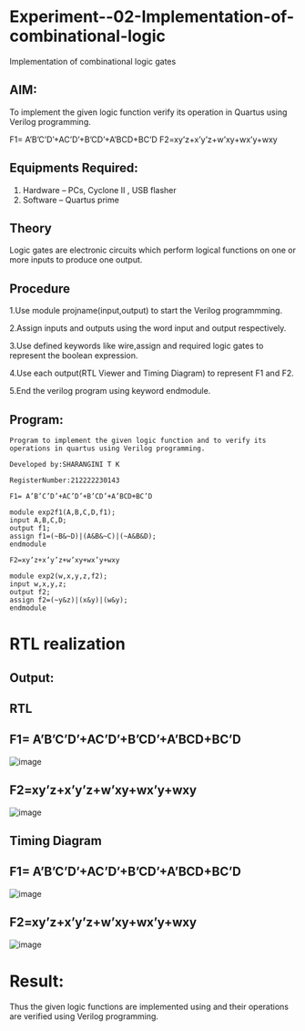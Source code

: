 # Experiment--02-Implementation-of-combinational-logic
Implementation of combinational logic gates
 
## AIM:
To implement the given logic function verify its operation in Quartus using Verilog programming.

F1= A’B’C’D’+AC’D’+B’CD’+A’BCD+BC’D F2=xy’z+x’y’z+w’xy+wx’y+wxy
 
## Equipments Required:
1. Hardware – PCs, Cyclone II , USB flasher
2. Software – Quartus prime


## Theory
Logic gates are electronic circuits which perform logical functions on one or more inputs to produce one output.

## Procedure
1.Use module projname(input,output) to start the Verilog programmming.

2.Assign inputs and outputs using the word input and output respectively.

3.Use defined keywords like wire,assign and required logic gates to represent the boolean expression.

4.Use each output(RTL Viewer and Timing Diagram) to represent F1 and F2.

5.End the verilog program using keyword endmodule.

## Program:
```
Program to implement the given logic function and to verify its operations in quartus using Verilog programming.

Developed by:SHARANGINI T K

RegisterNumber:212222230143

F1= A’B’C’D’+AC’D’+B’CD’+A’BCD+BC’D

module exp2f1(A,B,C,D,f1);
input A,B,C,D;
output f1;
assign f1=(~B&~D)|(A&B&~C)|(~A&B&D);
endmodule

F2=xy’z+x’y’z+w’xy+wx’y+wxy

module exp2(w,x,y,z,f2);
input w,x,y,z;
output f2;
assign f2=(~y&z)|(x&y)|(w&y);
endmodule
```
# RTL realization
## Output:
## RTL

## F1= A’B’C’D’+AC’D’+B’CD’+A’BCD+BC’D
![image](https://github.com/shara56/Experiment--02-Implementation-of-combinational-logic-/assets/113497104/9c1132c7-503a-4bfe-85d5-c571721755de)

## F2=xy’z+x’y’z+w’xy+wx’y+wxy
![image](https://github.com/shara56/Experiment--02-Implementation-of-combinational-logic-/assets/113497104/80df5bcc-54dd-45c1-9111-22ee97548e7c)

## Timing Diagram

## F1= A’B’C’D’+AC’D’+B’CD’+A’BCD+BC’D
![image](https://github.com/shara56/Experiment--02-Implementation-of-combinational-logic-/assets/113497104/bf8f5c48-571d-4d12-9b7a-1c73d97a1d03)

## F2=xy’z+x’y’z+w’xy+wx’y+wxy
![image](https://github.com/shara56/Experiment--02-Implementation-of-combinational-logic-/assets/113497104/1d8879e2-2604-4856-a643-332fa5cf4d5b)

# Result:

Thus the given logic functions are implemented using and their operations are verified using Verilog programming.
